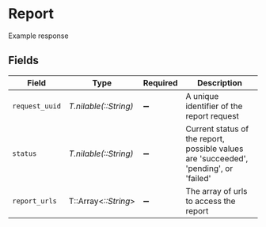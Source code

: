 # Report

Example response


## Fields

| Field                                                                                 | Type                                                                                  | Required                                                                              | Description                                                                           |
| ------------------------------------------------------------------------------------- | ------------------------------------------------------------------------------------- | ------------------------------------------------------------------------------------- | ------------------------------------------------------------------------------------- |
| `request_uuid`                                                                        | *T.nilable(::String)*                                                                 | :heavy_minus_sign:                                                                    | A unique identifier of the report request                                             |
| `status`                                                                              | *T.nilable(::String)*                                                                 | :heavy_minus_sign:                                                                    | Current status of the report, possible values are 'succeeded', 'pending', or 'failed' |
| `report_urls`                                                                         | T::Array<*::String*>                                                                  | :heavy_minus_sign:                                                                    | The array of urls to access the report                                                |